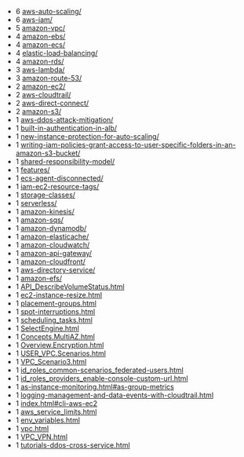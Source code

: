 - 6 [aws-auto-scaling/](https://digitalcloud.guru/certification-training/aws-solutions-architect-associate/compute/aws-auto-scaling/)
- 6 [aws-iam/](https://digitalcloud.guru/certification-training/aws-solutions-architect-associate/security-identity-compliance/aws-iam/)
- 5 [amazon-vpc/](https://digitalcloud.guru/certification-training/aws-solutions-architect-associate/networking-and-content-delivery/amazon-vpc/)
- 4 [amazon-ebs/](https://digitalcloud.guru/certification-training/aws-solutions-architect-associate/compute/amazon-ebs/)
- 4 [amazon-ecs/](https://digitalcloud.guru/certification-training/aws-solutions-architect-associate/compute/amazon-ecs/)
- 4 [elastic-load-balancing/](https://digitalcloud.guru/certification-training/aws-solutions-architect-associate/compute/elastic-load-balancing/)
- 4 [amazon-rds/](https://digitalcloud.guru/certification-training/aws-solutions-architect-associate/database/amazon-rds/)
- 3 [aws-lambda/](https://digitalcloud.guru/certification-training/aws-solutions-architect-associate/compute/aws-lambda/)
- 3 [amazon-route-53/](https://digitalcloud.guru/certification-training/aws-solutions-architect-associate/networking-and-content-delivery/amazon-route-53/)
- 2 [amazon-ec2/](https://digitalcloud.guru/certification-training/aws-solutions-architect-associate/compute/amazon-ec2/)
- 2 [aws-cloudtrail/](https://digitalcloud.guru/certification-training/aws-solutions-architect-associate/management-tools/aws-cloudtrail/)
- 2 [aws-direct-connect/](https://digitalcloud.guru/certification-training/aws-solutions-architect-associate/networking-and-content-delivery/aws-direct-connect/)
- 2 [amazon-s3/](https://digitalcloud.guru/certification-training/aws-solutions-architect-associate/storage/amazon-s3/)
- 1 [aws-ddos-attack-mitigation/](https://aws.amazon.com/answers/networking/aws-ddos-attack-mitigation/)
- 1 [built-in-authentication-in-alb/](https://aws.amazon.com/blogs/aws/built-in-authentication-in-alb/)
- 1 [new-instance-protection-for-auto-scaling/](https://aws.amazon.com/blogs/aws/new-instance-protection-for-auto-scaling/)
- 1 [writing-iam-policies-grant-access-to-user-specific-folders-in-an-amazon-s3-bucket/](https://aws.amazon.com/blogs/security/writing-iam-policies-grant-access-to-user-specific-folders-in-an-amazon-s3-bucket/)
- 1 [shared-responsibility-model/](https://aws.amazon.com/compliance/shared-responsibility-model/)
- 1 [features/](https://aws.amazon.com/efs/features/)
- 1 [ecs-agent-disconnected/](https://aws.amazon.com/premiumsupport/knowledge-center/ecs-agent-disconnected/)
- 1 [iam-ec2-resource-tags/](https://aws.amazon.com/premiumsupport/knowledge-center/iam-ec2-resource-tags/)
- 1 [storage-classes/](https://aws.amazon.com/s3/storage-classes/)
- 1 [serverless/](https://aws.amazon.com/serverless/)
- 1 [amazon-kinesis/](https://digitalcloud.guru/certification-training/aws-solutions-architect-associate/analytics/amazon-kinesis/)
- 1 [amazon-sqs/](https://digitalcloud.guru/certification-training/aws-solutions-architect-associate/application-integration/amazon-sqs/)
- 1 [amazon-dynamodb/](https://digitalcloud.guru/certification-training/aws-solutions-architect-associate/database/amazon-dynamodb/)
- 1 [amazon-elasticache/](https://digitalcloud.guru/certification-training/aws-solutions-architect-associate/database/amazon-elasticache/)
- 1 [amazon-cloudwatch/](https://digitalcloud.guru/certification-training/aws-solutions-architect-associate/management-tools/amazon-cloudwatch/)
- 1 [amazon-api-gateway/](https://digitalcloud.guru/certification-training/aws-solutions-architect-associate/networking-and-content-delivery/amazon-api-gateway/)
- 1 [amazon-cloudfront/](https://digitalcloud.guru/certification-training/aws-solutions-architect-associate/networking-and-content-delivery/amazon-cloudfront/)
- 1 [aws-directory-service/](https://digitalcloud.guru/certification-training/aws-solutions-architect-associate/security-identity-compliance/aws-directory-service/)
- 1 [amazon-efs/](https://digitalcloud.guru/certification-training/aws-solutions-architect-associate/storage/amazon-efs/)
- 1 [API_DescribeVolumeStatus.html](https://docs.aws.amazon.com/AWSEC2/latest/APIReference/API_DescribeVolumeStatus.html)
- 1 [ec2-instance-resize.html](https://docs.aws.amazon.com/AWSEC2/latest/UserGuide/ec2-instance-resize.html)
- 1 [placement-groups.html](https://docs.aws.amazon.com/AWSEC2/latest/UserGuide/placement-groups.html)
- 1 [spot-interruptions.html](https://docs.aws.amazon.com/AWSEC2/latest/UserGuide/spot-interruptions.html)
- 1 [scheduling_tasks.html](https://docs.aws.amazon.com/AmazonECS/latest/developerguide/scheduling_tasks.html)
- 1 [SelectEngine.html](https://docs.aws.amazon.com/AmazonElastiCache/latest/mem-ug/SelectEngine.html)
- 1 [Concepts.MultiAZ.html](https://docs.aws.amazon.com/AmazonRDS/latest/UserGuide/Concepts.MultiAZ.html)
- 1 [Overview.Encryption.html](https://docs.aws.amazon.com/AmazonRDS/latest/UserGuide/Overview.Encryption.html)
- 1 [USER_VPC.Scenarios.html](https://docs.aws.amazon.com/AmazonRDS/latest/UserGuide/USER_VPC.Scenarios.html)
- 1 [VPC_Scenario3.html](https://docs.aws.amazon.com/AmazonVPC/latest/UserGuide/VPC_Scenario3.html)
- 1 [id_roles_common-scenarios_federated-users.html](https://docs.aws.amazon.com/IAM/latest/UserGuide/id_roles_common-scenarios_federated-users.html)
- 1 [id_roles_providers_enable-console-custom-url.html](https://docs.aws.amazon.com/IAM/latest/UserGuide/id_roles_providers_enable-console-custom-url.html)
- 1 [as-instance-monitoring.html#as-group-metrics](https://docs.aws.amazon.com/autoscaling/ec2/userguide/as-instance-monitoring.html#as-group-metrics)
- 1 [logging-management-and-data-events-with-cloudtrail.html](https://docs.aws.amazon.com/awscloudtrail/latest/userguide/logging-management-and-data-events-with-cloudtrail.html)
- 1 [index.html#cli-aws-ec2](https://docs.aws.amazon.com/cli/latest/reference/ec2/index.html#cli-aws-ec2)
- 1 [aws_service_limits.html](https://docs.aws.amazon.com/general/latest/gr/aws_service_limits.html)
- 1 [env_variables.html](https://docs.aws.amazon.com/lambda/latest/dg/env_variables.html)
- 1 [vpc.html](https://docs.aws.amazon.com/lambda/latest/dg/vpc.html)
- 1 [VPC_VPN.html](https://docs.aws.amazon.com/vpc/latest/userguide/VPC_VPN.html)
- 1 [tutorials-ddos-cross-service.html](https://docs.aws.amazon.com/waf/latest/developerguide/tutorials-ddos-cross-service.html)
